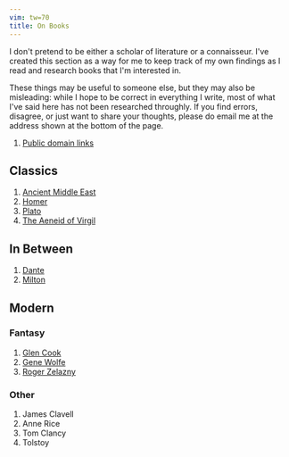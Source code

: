 ```yaml
---
vim: tw=70
title: On Books
---
```


I don't pretend to be either a scholar of literature or a
connaisseur. I've created this section as a way for me to keep track
of my own findings as I read and research books that I'm interested
in.

These things may be useful to someone else, but they may also be
misleading: while I hope to be correct in everything I write,
most of what I've said here has not been researched throughly.
If you find errors, disagree, or just want to share your thoughts,
please do email me at the address shown at the bottom of the page.

1. [Public domain links](publicdomain.html)

## Classics

1. [Ancient Middle East](ame.html)
1. [Homer](homer.html)
1. [Plato](plato.html)
1. [The Aeneid of Virgil](aeneid.html)

## In Between

1. [Dante](dante.html)
1. [Milton](milton.html)

## Modern

### Fantasy

1. [Glen Cook](cook.html)
1. [Gene Wolfe](wolfe.html)
1. [Roger Zelazny](zelazny.html)

### Other

1. James Clavell
1. Anne Rice
1. Tom Clancy
1. Tolstoy

